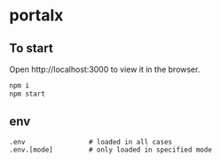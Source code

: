 # portalx

## To start

Open http://localhost:3000 to view it in the browser.

```bash
npm i
npm start
```

## env
```.env
.env                # loaded in all cases
.env.[mode]         # only loaded in specified mode
```
